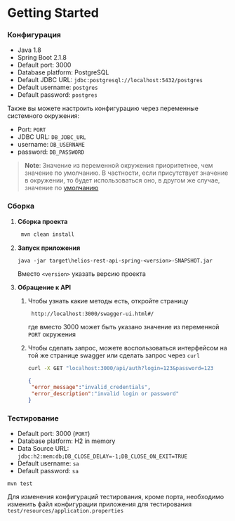 # Getting Started

### Конфигурация

* Java 1.8
* Spring Boot 2.1.8
* Default port: 3000
* Database platform: PostgreSQL
* Default JDBC URL: `jdbc:postgresql://localhost:5432/postgres`
* Default username: `postgres`
* Default password: `postgres`

Также вы можете настроить конфигурацию через переменные системного окружения:

* Port: `PORT`
* JDBC URL: `DB_JDBC_URL`
* username: `DB_USERNAME`
* password: `DB_PASSWORD`

> **Note**:  Значение из переменной окружения приоритетнее, чем значение по умолчанию. В частности, если присутствует значение в окружении, то будет использоваться оно, в другом же случае, значение по [умолчанию]()

### Сборка

1. **Сборка проекта**

   ```cmd
    mvn clean install
   ```

2. **Запуск приложения**

   ```
   java -jar target\helios-rest-api-spring-<version>-SNAPSHOT.jar
   ```

   Вместо `<version>` указать версию проекта

3. **Обращение к API**

   1. Чтобы узнать какие методы есть, откройте страницу 

       ```
        http://localhost:3000/swagger-ui.html#/ 
       ```

         где вместо 3000 может быть указано значение из переменной `PORT` окружения
       
   2. Чтобы сделать запрос, можете воспользоваться интерфейсом на той же странице swagger или сделать запрос через `curl`
   
       ```bash
       curl -X GET "localhost:3000/api/auth?login=123&password=123
       ```
   
       ```json
       {
       	"error_message":"invalid_credentials",
       	"error_description":"invalid login or password"
       }
       ```
   
       

### Тестирование

* Default port: 3000 (`PORT`)
* Database platform: H2 in memory
* Data Source URL: `jdbc:h2:mem:db;DB_CLOSE_DELAY=-1;DB_CLOSE_ON_EXIT=TRUE`
* Default username: `sa`
* Default password: `sa`

```
mvn test
```

Для изменения конфигураций тестирования, кроме порта, необходимо изменить файл конфигурации приложения для тестирования `test/resources/application.properties`